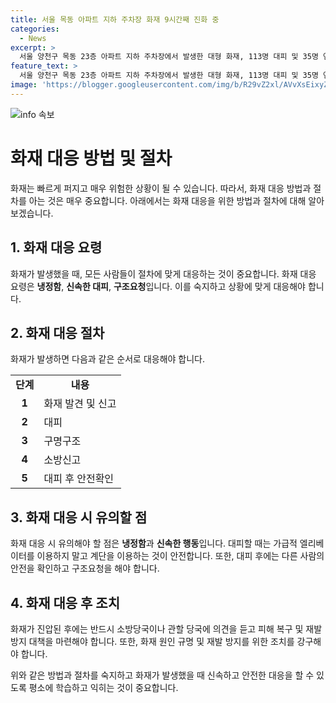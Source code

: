 ```yaml
---
title: 서울 목동 아파트 지하 주차장 화재 9시간째 진화 중
categories:
  - News
excerpt: >
  서울 양천구 목동 23층 아파트 지하 주차장에서 발생한 대형 화재, 113명 대피 및 35명 연기 마신 것으로 알려져. 소방당국은 10시간 넘는 진화 작업 중이며, 화재 진압을 위해 헬기도 투입됐고, 17명의 소방대원이 부상을 입었어. 소방청장이 직접 지휘하고 화재 원인 조사 예정. (150자)
feature_text: >
  서울 양천구 목동 23층 아파트 지하 주차장에서 발생한 대형 화재, 113명 대피 및 35명 연기 마신 것으로 알려져. 소방당국은 10시간 넘는 진화 작업 중이며, 화재 진압을 위해 헬기도 투입됐고, 17명의 소방대원이 부상을 입었어. 소방청장이 직접 지휘하고 화재 원인 조사 예정. (150자)
image: 'https://blogger.googleusercontent.com/img/b/R29vZ2xl/AVvXsEixyZcFfHzMRdzZMjFBmAUKJYCLCGyLL1o632UiGVXcaFdKo_bkvkuCioo0uUKlGfBVcT3P84aROyZIXSBEx3Aw5nCQ3pTgDom1WDC4m8eifvWiAmWEEVb4x6G_l8C0QH225ldMjyaFvpxGEBGNO37VmDTDMHGhJPq73UglMfDca1-0aw/s1600/blogspot.png'
---
```


<p><img src="https://blogger.googleusercontent.com/img/b/R29vZ2xl/AVvXsEixyZcFfHzMRdzZMjFBmAUKJYCLCGyLL1o632UiGVXcaFdKo_bkvkuCioo0uUKlGfBVcT3P84aROyZIXSBEx3Aw5nCQ3pTgDom1WDC4m8eifvWiAmWEEVb4x6G_l8C0QH225ldMjyaFvpxGEBGNO37VmDTDMHGhJPq73UglMfDca1-0aw/s1600/blogspot.png" alt="info 속보" /></p>

<h1>화재 대응 방법 및 절차</h1>

<p data-ke-size="size16">화재는 빠르게 퍼지고 매우 위험한 상황이 될 수 있습니다. 따라서, 화재 대응 방법과 절차를 아는 것은 매우 중요합니다. 아래에서는 화재 대응을 위한 방법과 절차에 대해 알아보겠습니다.</p>

<h2 data-ke-size="size26">1. 화재 대응 요령</h2>

<p data-ke-size="size16">화재가 발생했을 때, 모든 사람들이 절차에 맞게 대응하는 것이 중요합니다. 화재 대응 요령은 <b>냉정함</b>, <b>신속한 대피</b>, <b>구조요청</b>입니다. 이를 숙지하고 상황에 맞게 대응해야 합니다.</p>

<h2 data-ke-size="size26">2. 화재 대응 절차</h2>

<p data-ke-size="size16">화재가 발생하면 다음과 같은 순서로 대응해야 합니다.</p>

<table>
  <tr>
    <td style="text-align: center; height: 17px;"><b>단계</b></td>
    <td style="text-align: center; height: 17px;"><b>내용</b></td>
  </tr>
  <tr>
    <td style="text-align: center; height: 17px;"><b>1</b></td>
    <td>화재 발견 및 신고</td>
  </tr>
  <tr>
    <td style="text-align: center; height: 17px;"><b>2</b></td>
    <td>대피</td>
  </tr>
  <tr>
    <td style="text-align: center; height: 17px;"><b>3</b></td>
    <td>구명구조</td>
  </tr>
  <tr>
    <td style="text-align: center; height: 17px;"><b>4</b></td>
    <td>소방신고</td>
  </tr>
  <tr>
    <td style="text-align: center; height: 17px;"><b>5</b></td>
    <td>대피 후 안전확인</td>
  </tr>
</table>

<h2 data-ke-size="size26">3. 화재 대응 시 유의할 점</h2>

<p data-ke-size="size16">화재 대응 시 유의해야 할 점은 <b>냉정함</b>과 <b>신속한 행동</b>입니다. 대피할 때는 가급적 엘리베이터를 이용하지 말고 계단을 이용하는 것이 안전합니다. 또한, 대피 후에는 다른 사람의 안전을 확인하고 구조요청을 해야 합니다.</p>

<h2 data-ke-size="size26">4. 화재 대응 후 조치</h2>

<p data-ke-size="size16">화재가 진압된 후에는 반드시 소방당국이나 관할 당국에 의견을 듣고 피해 복구 및 재발 방지 대책을 마련해야 합니다. 또한, 화재 원인 규명 및 재발 방지를 위한 조치를 강구해야 합니다.</p>

<p data-ke-size="size16">위와 같은 방법과 절차를 숙지하고 화재가 발생했을 때 신속하고 안전한 대응을 할 수 있도록 평소에 학습하고 익히는 것이 중요합니다.</p>

